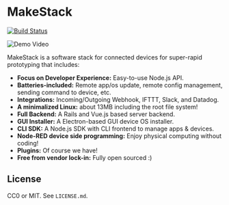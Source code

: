 MakeStack
=========

[![Build Status](https://travis-ci.org/seiyanuta/makestack.svg?branch=master)](https://travis-ci.org/seiyanuta/makestack)

![Demo Video](https://makestack.github.io/demo.gif)

MakeStack is a software stack for connected devices for super-rapid prototyping that includes:

- **Focus on Developer Experience:** Easy-to-use Node.js API.
- **Batteries-included:** Remote app/os update, remote config management, sending command to device, etc.
- **Integrations:** Incoming/Outgoing Webhook, IFTTT, Slack, and Datadog.
- **A minimalized Linux:** about 13MB including the root file system!
- **Full Backend:** A Rails and Vue.js based server backend.
- **GUI Installer:** A Electron-based GUI device OS installer.
- **CLI SDK:** A Node.js SDK with CLI frontend to manage apps & devices.
- **Node-RED device side programming:** Enjoy physical computing without coding!
- **Plugins:** Of course we have!
- **Free from vendor lock-in:** Fully open sourced :)

License
-------
CC0 or MIT. See `LICENSE.md`.
